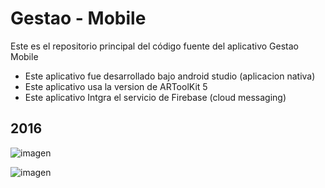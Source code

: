 # Gestao - Mobile

Este es el repositorio principal del código fuente del aplicativo Gestao Mobile



* Este aplicativo fue desarrollado bajo android studio (aplicacion nativa)
* Este aplicativo usa la version de ARToolKit 5
* Este aplicativo Intgra el servicio de Firebase (cloud messaging)


## 2016

![imagen](http://pythogram.co/img2.png)

![imagen](http://pythogram.co/img3.png)
